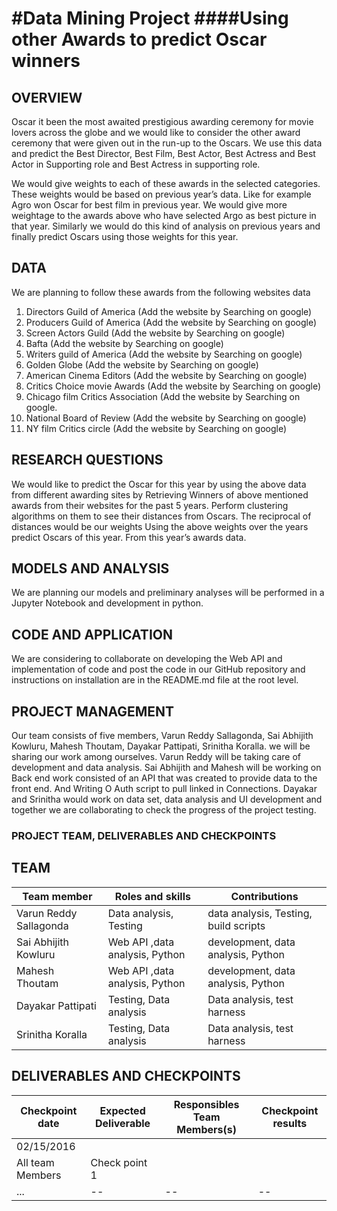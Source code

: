 #Data Mining Project
####Using other Awards to predict Oscar winners
============================================================

## OVERVIEW
Oscar it been the most awaited prestigious awarding ceremony for movie lovers across the globe and we would like to consider the other award ceremony that were given out in the run-up to the Oscars. We use this data and predict the Best Director, Best Film, Best Actor, Best Actress and Best Actor in Supporting role and Best Actress in supporting role. 

We would give weights to each of these awards in the selected categories. These weights would be based on previous year’s data. Like for example Agro won Oscar for best film in previous year. We would give more weightage to the awards above who have selected Argo as best picture in that year. Similarly we would do this kind of analysis on previous years and finally predict Oscars using those weights for this year.


## DATA
We are planning to follow these awards from the following websites data 

1. Directors Guild of America (Add the website by Searching on google)
2. Producers Guild of America (Add the website by Searching on google)
3. Screen Actors Guild (Add the website by Searching on google)
4. Bafta (Add the website by Searching on google)
5. Writers guild of America (Add the website by Searching on google)
6. Golden Globe (Add the website by Searching on google)
7. American Cinema Editors (Add the website by Searching on google)
8. Critics Choice movie Awards (Add the website by Searching on google)
9. Chicago film Critics Association (Add the website by Searching on google.
10. National Board of Review (Add the website by Searching on google)
11. NY film Critics circle (Add the website by Searching on google)


## RESEARCH QUESTIONS
We would like to predict the Oscar for this year by using the above data from different awarding sites by Retrieving Winners of above mentioned awards from their websites for the past 5 years.
 Perform clustering algorithms on them to see their distances from Oscars. The reciprocal of distances would be our weights
 Using the above weights over the years predict Oscars of this year. From this year’s awards data.

## MODELS AND ANALYSIS
We are planning our models and preliminary analyses will be performed in a Jupyter Notebook and development in python.


## CODE AND APPLICATION
We are considering to collaborate on developing the Web API and implementation of code and post the code in our GitHub repository and instructions on installation are in the README.md file at the root level.


## PROJECT MANAGEMENT
Our team consists of five members, Varun Reddy Sallagonda, Sai Abhijith Kowluru, Mahesh Thoutam, Dayakar Pattipati, Srinitha Koralla. we will be sharing our work among ourselves. Varun Reddy will be taking care of development and data analysis. Sai Abhijith and Mahesh will be working on Back end work consisted of an API that was created to provide data to the front end. And Writing O Auth script to pull linked in Connections. Dayakar and Srinitha would work on data set, data analysis and UI development and together we are collaborating to check the progress of the project testing. 

### PROJECT TEAM, DELIVERABLES AND CHECKPOINTS

## TEAM

| Team member | Roles and skills | Contributions |
|-------------|-------------------------|---------------------------------------------|
| Varun Reddy Sallagonda | Data analysis, Testing | data analysis, Testing, build scripts |
| Sai Abhijith Kowluru  | Web API ,data analysis, Python | development, data analysis, Python | 
| Mahesh Thoutam | Web API ,data analysis, Python | development, data analysis, Python |
| Dayakar Pattipati| Testing, Data analysis | Data analysis, test harness |
| Srinitha Koralla| Testing, Data analysis  | Data analysis, test harness |

## DELIVERABLES AND CHECKPOINTS


| Checkpoint date | Expected Deliverable                                                          | Responsibles Team Members(s) | Checkpoint results                                                                                                                  |
|-----------------|-------------------------------------------------------------------------------|----------------------------|-------------------------------------------------------------------------------------------------------------------------------------|
|02/15/2016 |  | |
| All team Members | Check point 1|
|     ...          | -- | --                    |  -- |

